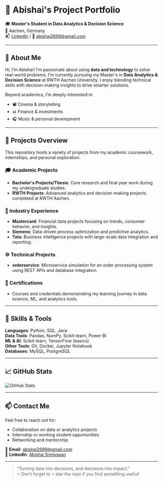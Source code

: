 # 📁 Abishai's Project Portfolio

🎓 **Master's Student in Data Analytics & Decision Science**  
📍 Aachen, Germany  
📬 [LinkedIn](https://www.linkedin.com/in/abishaisrinivasan/) | 📧 [abishai2699@gmail.com](mailto:abishai2699@gmail.com)

---

## 👋 About Me

Hi, I’m Abishai! I’m passionate about using **data and technology** to solve real-world problems. I’m currently pursuing my Master's in **Data Analytics & Decision Science** at RWTH Aachen University. I enjoy blending technical skills with decision-making insights to drive smarter solutions.

Beyond academics, I’m deeply interested in:
- 📽️ Cinema & storytelling  
- 📊 Finance & investments  
- 🎧 Music & personal development  

---

## 🚀 Projects Overview

This repository hosts a variety of projects from my academic coursework, internships, and personal exploration.

### 🎓 Academic Projects
- **Bachelor's Projects/Thesis**: Core research and final year work during my undergraduate studies.
- **RWTH Projects**: Advanced analytics and decision-making projects completed at RWTH Aachen.

### 💼 Industry Experience
- **Mastercard**: Financial data projects focusing on trends, consumer behavior, and insights.
- **Siemens**: Data-driven process optimization and predictive analytics.
- **Tata**: Business intelligence projects with large-scale data integration and reporting.

### ⚙️ Technical Projects
- **orderservice**: Microservice simulation for an order processing system using REST APIs and database integration.

### 📜 Certifications
- Courses and credentials demonstrating my learning journey in data science, ML, and analytics tools.

---

## 🧰 Skills & Tools

**Languages**: Python, SQL, Java  
**Data Tools**: Pandas, NumPy, Scikit-learn, Power BI  
**ML & AI**: Scikit-learn, TensorFlow (basics)  
**Other Tools**: Git, Docker, Jupyter Notebook  
**Databases**: MySQL, PostgreSQL  

---

## 📈 GitHub Stats

![GitHub Stats](https://github-readme-stats.vercel.app/api?username=moglee2699&show_icons=true&theme=radical)

---

## 📫 Contact Me

Feel free to reach out for:
- Collaboration on data or analytics projects  
- Internship or working student opportunities  
- Networking and mentorship  

📧 **Email**: [abishai2699@gmail.com](mailto:abishai2699@gmail.com)  
🔗 **LinkedIn**: [Abishai Srinivasan](https://www.linkedin.com/in/abishaisrinivasan/)

---

> “Turning data into decisions, and decisions into impact.”  
⭐ Don’t forget to ⭐ star the repo if you find something useful!
